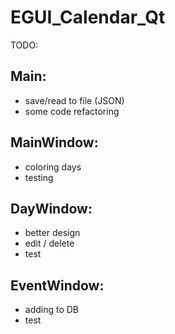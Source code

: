 # EGUI_Calendar_Qt
TODO:
## Main:
- save/read to file (JSON)
- some code refactoring
## MainWindow:
- coloring days
- testing
## DayWindow:
- better design
- edit / delete
- test
## EventWindow:
- adding to DB
- test
